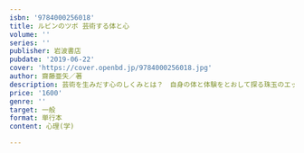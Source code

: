 ```yaml
---
isbn: '9784000256018'
title: ルビンのツボ 芸術する体と心
volume: ''
series: ''
publisher: 岩波書店
pubdate: '2019-06-22'
cover: 'https://cover.openbd.jp/9784000256018.jpg'
author: 齋藤亜矢／著
description: 芸術を生みだす心のしくみとは？　自身の体と体験をとおして探る珠玉のエッセイ集．養老孟司氏推薦！
price: '1600'
genre: ''
target: 一般
format: 単行本
content: 心理(学)

---
```

